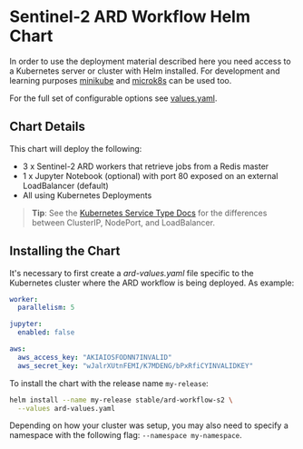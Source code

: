 # Sentinel-2 ARD Workflow Helm Chart

In order to use the deployment material described here you need access to a Kubernetes server or cluster with Helm installed. For development and learning purposes [minikube](https://kubernetes.io/docs/setup/learning-environment/minikube/) and [microk8s](https://microk8s.io/) can be used too.

For the full set of configurable options see [values.yaml](values.yaml).

## Chart Details

This chart will deploy the following:

- 3 x Sentinel-2 ARD workers that retrieve jobs from a Redis master
- 1 x Jupyter Notebook (optional) with port 80 exposed on an external LoadBalancer (default)
- All using Kubernetes Deployments

> **Tip**: See the [Kubernetes Service Type Docs](https://kubernetes.io/docs/concepts/services-networking/service/#publishing-services-service-types)
for the differences between ClusterIP, NodePort, and LoadBalancer.

## Installing the Chart

It's necessary to first create a *ard-values.yaml* file specific to the Kubernetes cluster where the ARD workflow is being deployed. As example:

```yaml
worker:
  parallelism: 5

jupyter:
  enabled: false

aws:
  aws_access_key: "AKIAIOSFODNN7INVALID"
  aws_secret_key: "wJalrXUtnFEMI/K7MDENG/bPxRfiCYINVALIDKEY"
```

To install the chart with the release name `my-release`:

```bash
helm install --name my-release stable/ard-workflow-s2 \
  --values ard-values.yaml
```

Depending on how your cluster was setup, you may also need to specify a namespace with the following flag: `--namespace my-namespace`.
